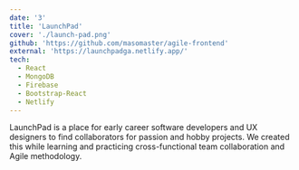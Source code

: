 ```yaml
---
date: '3'
title: 'LaunchPad'
cover: './launch-pad.png'
github: 'https://github.com/masomaster/agile-frontend'
external: 'https://launchpadga.netlify.app/'
tech:
  - React
  - MongoDB
  - Firebase
  - Bootstrap-React
  - Netlify
---
```


LaunchPad is a place for early career software developers and UX designers to find collaborators for passion and hobby projects. We created this while learning and practicing cross-functional team collaboration and Agile methodology.
